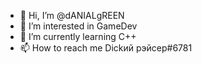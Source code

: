- 👋 Hi, I’m @dANIALgREEN
- 👀 I’m interested in GameDev
- 🌱 I’m currently learning C++
- 📫 How to reach me Dickий рэйсер#6781

<!---
dANIALgREEN/dANIALgREEN is a ✨ special ✨ repository because its `README.md` (this file) appears on your GitHub profile.
You can click the Preview link to take a look at your changes.
--->
